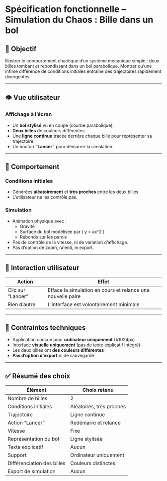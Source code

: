 # Spécification fonctionnelle – Simulation du Chaos : Bille dans un bol

## 🎯 Objectif

Illustrer le comportement chaotique d’un système mécanique simple : deux billes tombant et rebondissant dans un bol parabolique. Montrer qu’une infime différence de conditions initiales entraîne des trajectoires rapidement divergentes.

---

## 👁️ Vue utilisateur

### Affichage à l’écran

- Un **bol stylisé** vu en coupe (courbe parabolique).
- **Deux billes** de couleurs différentes.
- Une **ligne continue** tracée derrière chaque bille pour représenter sa trajectoire.
- Un bouton **“Lancer”** pour démarrer la simulation.

---

## 🧠 Comportement

### Conditions initiales

- Générées **aléatoirement** et **très proches** entre les deux billes.
- L’utilisateur ne les contrôle pas.

### Simulation

- Animation physique avec :
  - Gravité
  - Surface du bol modélisée par \( y = ax^2 \)
  - Rebonds sur les parois
- Pas de contrôle de la vitesse, ni de variation d’affichage.
- Pas d’option de zoom, ralenti, ni export.

---

## 🔁 Interaction utilisateur

| Action            | Effet                                                       |
| ----------------- | ----------------------------------------------------------- |
| Clic sur “Lancer” | Efface la simulation en cours et relance une nouvelle paire |
| Rien d’autre      | L’interface est volontairement minimale                     |

---

## 🧱 Contraintes techniques

- Application conçue pour **ordinateur uniquement** (≥1024px)
- Interface **visuelle uniquement** (pas de texte explicatif intégré)
- Les deux billes ont **des couleurs différentes**
- **Pas d’option d’export** ni de sauvegarde

---

## ✅ Résumé des choix

| Élément                    | Choix retenu             |
| -------------------------- | ------------------------ |
| Nombre de billes           | 2                        |
| Conditions initiales       | Aléatoires, très proches |
| Trajectoire                | Ligne continue           |
| Action “Lancer”            | Redémarre et relance     |
| Vitesse                    | Fixe                     |
| Représentation du bol      | Ligne stylisée           |
| Texte explicatif           | Aucun                    |
| Support                    | Ordinateur uniquement    |
| Différenciation des billes | Couleurs distinctes      |
| Export de simulation       | Aucun                    |
